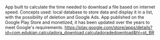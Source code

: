 App built to calculate the time needed to download a file based on internet speed.
Concepts used: local database to store data and display it in a list, with the possibility of deletion and Google Ads.
App published on the Google Play Store and monetized, it has been updated over the years to meet Google's requirements.
https://play.google.com/store/apps/details?id=com.edukian.calculadora_download.calculadoradedownload&hl=pt_BR
